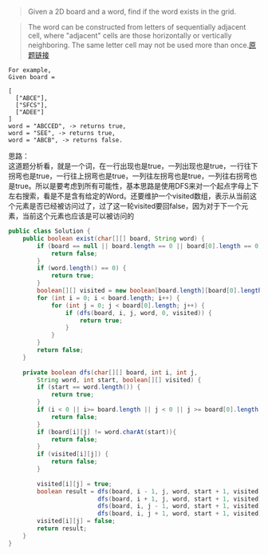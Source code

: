 >Given a 2D board and a word, find if the word exists in the grid.

>The word can be constructed from letters of sequentially adjacent cell, where "adjacent" cells are those horizontally or vertically neighboring. The same letter cell may not be used more than once.[原题链接](https://oj.leetcode.com/problems/word-search/) 

```
For example,
Given board =

[
  ["ABCE"],
  ["SFCS"],
  ["ADEE"]
]
word = "ABCCED", -> returns true,
word = "SEE", -> returns true,
word = "ABCB", -> returns false.
```

思路：  
这道题分析看，就是一个词，在一行出现也是true，一列出现也是true，一行往下拐弯也是true，一行往上拐弯也是true，一列往左拐弯也是true，一列往右拐弯也是true。所以是要考虑到所有可能性，基本思路是使用DFS来对一个起点字母上下左右搜索，看是不是含有给定的Word。还要维护一个visited数组，表示从当前这个元素是否已经被访问过了，过了这一轮visited要回false，因为对于下一个元素，当前这个元素也应该是可以被访问的

```java
public class Solution {
    public boolean exist(char[][] board, String word) {
        if (board == null || board.length == 0 || board[0].length == 0) {
            return false;
        }
        if (word.length() == 0) {
            return true;
        }
        boolean[][] visited = new boolean[board.length][board[0].length];
        for (int i = 0; i < board.length; i++) {
            for (int j = 0; j < board[0].length; j++) {
                if (dfs(board, i, j, word, 0, visited)) {
                    return true;
                }
            }
        }
        return false;
    }
    
    private boolean dfs(char[][] board, int i, int j, 
    	String word, int start, boolean[][] visited) {
        if (start == word.length()) {
            return true;
        }
        if (i < 0 || i>= board.length || j < 0 || j >= board[0].length ) {
            return false;
        }
        if (board[i][j] != word.charAt(start)){
            return false;
	    }
	    if (visited[i][j]) {
	        return false;
	    }
	    
	    visited[i][j] = true;
	    boolean result = dfs(board, i - 1, j, word, start + 1, visited) || 
	                     dfs(board, i + 1, j, word, start + 1, visited) ||
	                     dfs(board, i, j - 1, word, start + 1, visited) ||
	                     dfs(board, i, j + 1, word, start + 1, visited);
	    visited[i][j] = false;
	    return result;
    }
}
```